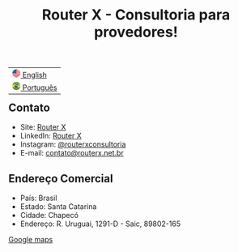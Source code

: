 <div align="center" ><h1>Router X - Consultoria para provedores!<h1></div>
  
<table align="right">
 <tr><td><a href="https://github.com/Router-X/.github/blob/main/profile/README.md"><img src="https://github.com/Router-X/.github/blob/main/profile/us_flag.png" alt="en" width="17px"> English</a></td></tr>
 <tr><td><a href="https://github.com/Router-X/.github/blob/main/profile/README-pt-BR.md"><img src="https://github.com/Router-X/.github/blob/main/profile/br_flag.png" alt="pt" width="17px"> Português</a></td></tr>
</table>

<h2>Contato</h2>

- Site: [Router X](https://routerx.net.br/)
- LinkedIn: [Router X](https://www.linkedin.com/company/router-x/mycompany/)
- Instagram: [@routerxconsultoria](https://www.instagram.com/routerxconsultoria/)
- E-mail: [contato@routerx.net.br](mailto:contato@routerx.net.br)

<h2>Endereço Comercial</h2>

- País: Brasil
- Estado: Santa Catarina
- Cidade: Chapecó
- Endereço: R. Uruguai, 1291-D - Saic, 89802-165

[Google maps](https://www.google.com/maps/place/Centro+Comercial+Antonio+Andreis/@-27.1106764,-52.6268769,18z/data=!4m6!3m5!1s0x94e4b5a2edf4c9d7:0xc6f86bde9245a7ee!8m2!3d-27.1108562!4d-52.6259609!16s%2Fg%2F11lcbj_3l9?entry=ttu)
